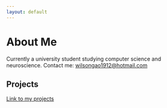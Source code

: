 ```yaml
---
layout: default
---
```


# About Me

Currently a university student studying computer science and neuroscience.
Contact me: wilsongao1912@hotmail.com

## Projects

[Link to my projects](./projects/)
